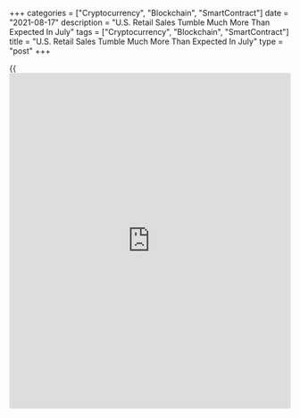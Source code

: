 +++
categories = ["Cryptocurrency", "Blockchain", "SmartContract"]
date = "2021-08-17"
description = "U.S. Retail Sales Tumble Much More Than Expected In July"
tags = ["Cryptocurrency", "Blockchain", "SmartContract"]
title = "U.S. Retail Sales Tumble Much More Than Expected In July"
type = "post"
+++

{{<iframe id="large-banner" src="https://www.bounty.group/#slide=9.0" width="100%" height="600" scrolling="no" style="border: 0px solid rgb(216, 221, 230); border-radius: 3px;">}}

With auto sales continuing to fall sharply, the Commerce Department
released a report on Tuesday showing U.S. retail sales tumbled by much
more than expected in the month of July.

The report said retail sales slumped by 1.1 percent in July after
climbing by an upwardly revised 0.7 percent in June.

Economists had expected retail sales to dip by 0.3 percent compared to
the 0.6 percent increase originally reported for the previous month.

Excluding the steep drop in sales by motor vehicles and parts dealers,
retail sales fell by 0.4 percent in July after jumping by 1.6 percent in
June. Ex-auto sales were expected to inch up by 0.1 percent.

For comments and feedback [contact](https://www.playgroundfx.com/contact/): editorial@rtt[news](https://www.letsplayfx.com/blog/forex-news-website/).com

[Economic News][1]

 **What parts of the world are seeing the best (and worst) economic
performances lately? Click[here][2] to check out our [Econ Scorecard][2]
and find out! See up-to-the-moment [ranking](https://www.playgroundfx.com/blog/crypto-exchange-ranking/)s for the best and worst
performers in [GDP][3], [unemployment rate][4], [inflation][5] and much
more.**

   1. www.rtt[news](https://www.letsplayfx.com/blog/forex-news-website/).com/Content/EconomicNews.aspx
   2. www.rtt[news](https://www.letsplayfx.com/blog/forex-news-website/).com/economic-scorecard/world-rank/PPI/highest-performance.aspx
   3. www.rtt[news](https://www.letsplayfx.com/blog/forex-news-website/).com/economic-scorecard/world-rank/GDP/highest-performance.aspx
   4. www.rtt[news](https://www.letsplayfx.com/blog/forex-news-website/).com/economic-scorecard/world-rank/unemployment-rate/lowest-performance.aspx
   5. www.rtt[news](https://www.letsplayfx.com/blog/forex-news-website/).com/economic-scorecard/world-rank/CPI/highest-performance.aspx